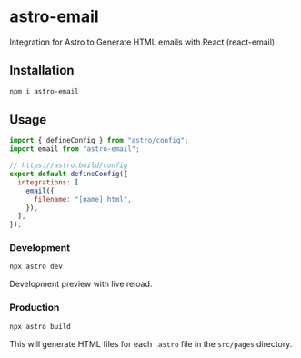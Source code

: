 # astro-email

Integration for Astro to Generate HTML emails with React (react-email).

## Installation

```sh
npm i astro-email
```

## Usage

```javascript
import { defineConfig } from "astro/config";
import email from "astro-email";

// https://astro.build/config
export default defineConfig({
  integrations: [
    email({
      filename: "[name].html",
    }),
  ],
});
```

### Development

```sh
npx astro dev
```

Development preview with live reload.

### Production

```sh
npx astro build
```

This will generate HTML files for each `.astro` file in the `src/pages` directory.
